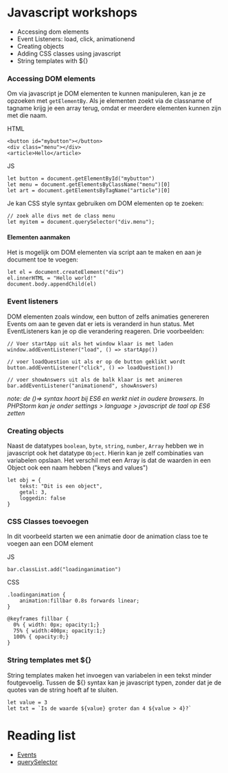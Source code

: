 # Javascript workshops 

- Accessing dom elements
- Event Listeners: load, click, animationend
- Creating objects
- Adding CSS classes using javascript
- String templates with ${}

### Accessing DOM elements

Om via javascript je DOM elementen te kunnen manipuleren, kan je ze opzoeken met `getElementBy`. Als je elementen zoekt via de classname of tagname krijg je een array terug, omdat er meerdere elementen kunnen zijn met die naam.

HTML
```
<button id="mybutton"></button>
<div class="menu"></div>
<article>Hello</article>
```
JS
```
let button = document.getElementById("mybutton")
let menu = document.getElementsByClassName("menu")[0]
let art = document.getElementsByTagName("article")[0]
```
Je kan CSS style syntax gebruiken om DOM elementen op te zoeken:
```
// zoek alle divs met de class menu
let myitem = document.querySelector("div.menu");
```

#### Elementen aanmaken

Het is mogelijk om DOM elementen via script aan te maken en aan je document toe te voegen:
```
let el = document.createElement("div")
el.innerHTML = "Hello world!"
document.body.appendChild(el)
```

### Event listeners

DOM elementen zoals window, een button of zelfs animaties genereren Events om aan te geven dat er iets is veranderd in hun status. Met EventListeners kan je op die verandering reageren. Drie voorbeelden:

```
// Voer startApp uit als het window klaar is met laden
window.addEventListener("load", () => startApp())

// voer loadQuestion uit als er op de button geklikt wordt
button.addEventListener("click", () => loadQuestion())

// voer showAnswers uit als de balk klaar is met animeren
bar.addEventListener("animationend", showAnswers)
```

*note: de ()=> syntax hoort bij ES6 en werkt niet in oudere browsers. In PHPStorm kan je onder settings > language > javascript de taal op ES6 zetten*

### Creating objects

Naast de datatypes `boolean`, `byte`, `string`, `number`, `Array` hebben we in javascript ook het datatype `Object`. Hierin kan je zelf combinaties van variabelen opslaan. Het verschil met een Array is dat de waarden in een Object ook een naam hebben ("keys and values")

```
let obj = {
    tekst: "Dit is een object",
    getal: 3,
    loggedin: false
}
```

### CSS Classes toevoegen

In dit voorbeeld starten we een animatie door de animation class toe te voegen aan een DOM element

JS
```
bar.classList.add("loadinganimation")
```

CSS
```
.loadinganimation {
	animation:fillbar 0.8s forwards linear;
}

@keyframes fillbar {
  0% { width: 0px; opacity:1;}
  75% { width:400px; opacity:1;}
  100% { opacity:0;}
}
```

### String templates met ${}

String templates maken het invoegen van variabelen in een tekst minder foutgevoelig. Tussen de ${} syntax kan je javascript typen, zonder dat je de quotes van de string hoeft af te sluiten.
```
let value = 3
let txt = `Is de waarde ${value} groter dan 4 ${value > 4}?`
``` 

#  Reading list

- [Events](https://developer.mozilla.org/en-US/docs/Web/Events)
- [querySelector](https://developer.mozilla.org/en-US/docs/Web/API/Document/querySelector)

